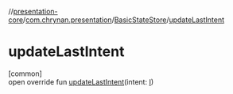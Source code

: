 //[presentation-core](../../../index.md)/[com.chrynan.presentation](../index.md)/[BasicStateStore](index.md)/[updateLastIntent](update-last-intent.md)

# updateLastIntent

[common]\
open override fun [updateLastIntent](update-last-intent.md)(intent: [I](index.md))
